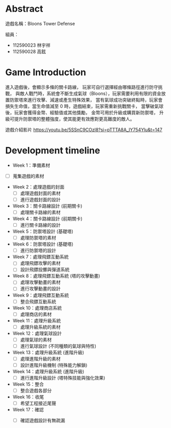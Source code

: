 # Abstract

遊戲名稱：Bloons Tower Defense

組員：
- 112590023 林宇祥
- 112590028 高鉉

# Game Introduction

進入遊戲後，會顯示多條的關卡路線，
玩家可自行選擇經由哪條路徑進行防守挑戰，
與敵人戰鬥時，系統會不斷生成氣球（Bloons），玩家需要利用有限的資金放置防禦塔來進行攻擊、減速或產生特殊效果，
當有氣球成功突破終點時，玩家會損失生命值，當生命值減至 0 時，遊戲結束，玩家需重新挑戰關卡，
當擊破氣球後，玩家會獲得金幣、經驗值或其他獎勵，
金幣可用於升級或購買新防禦塔，
升級可提升防禦塔的整體強度，使其能更有效應對更高難度的敵人。

遊戲介紹影片
https://youtu.be/5SSnC9COzl8?si=pTTTA8A_IY754Ylu&t=147

# Development timeline

- Week 1：準備素材
- [ ] 蒐集遊戲的素材  

- Week 2：處理遊戲的封面
    - [ ] 處理遊戲封面的素材  
    - [ ] 進行遊戲封面的設計  

- Week 3：關卡路線設計 (前期關卡)
    - [ ] 處理關卡路線的素材  

- Week 4：關卡路線設計 (前期關卡)
    - [ ] 進行關卡路線的設計  

- Week 5：防禦塔設計 (基礎塔)
    - [ ] 處理防禦塔的素材  

- Week 6：防禦塔設計 (基礎塔)
    - [ ] 進行防禦塔的設計  

- Week 7：處理飛鏢互動系統
    - [ ] 處理飛鏢攻擊的素材  
    - [ ] 設計飛鏢投擲與彈道系統  

- Week 8：處理飛鏢互動系統 (塔的攻擊動畫)
    - [ ] 處理攻擊動畫的素材  
    - [ ] 進行攻擊動畫的設計  

- Week 9：處理飛鏢互動系統
    - [ ] 整合飛鏢互動系統  

- Week 10：處理商店系統
    - [ ] 處理商店的素材  
    
- Week 11：處理升級系統
    - [ ] 處理升級系統的素材  

- Week 12：處理氣球設計
    - [ ] 處理氣球的素材  
    - [ ] 進行氣球設計 (不同種類的氣球與特性)  

- Week 13：處理升級系統 (進階升級)
    - [ ] 處理進階升級的素材  
    - [ ] 設計進階升級機制 (特殊能力解鎖)  

- Week 14：處理升級系統 (進階升級)
    - [ ] 進行進階升級設計 (塔特殊技能與強化效果)  

- Week 15：整合
    - [ ] 整合遊戲各部分  

- Week 16：收尾
    - [ ]  希望工程接近尾聲

- Week 17：確認
    - [ ] 確認遊戲設計有無疏漏  

